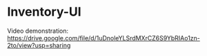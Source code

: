 # Inventory-UI
Video demonstration: https://drive.google.com/file/d/1uDnoleYLSrdMXrCZ6S9YbRIAo1zn-2to/view?usp=sharing
